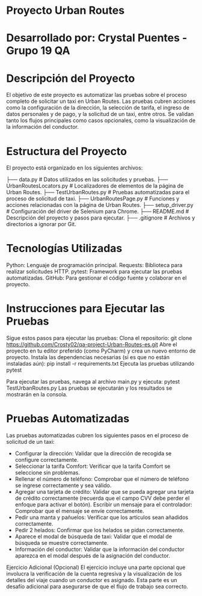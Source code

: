 # Proyecto Urban Routes
# Desarrollado por: Crystal Puentes - Grupo 19 QA

# Descripción del Proyecto
El objetivo de este proyecto es automatizar las pruebas sobre el proceso completo de solicitar un taxi en 
Urban Routes. Las pruebas cubren acciones como la configuración de la dirección, la selección de tarifa, el 
ingreso de datos personales y de pago, y la solicitud de un taxi, entre otros. Se validan tanto los flujos 
principales como casos opcionales, como la visualización de la información del conductor.

# Estructura del Proyecto
El proyecto está organizado en los siguientes archivos:

├── data.py                    # Datos utilizados en las solicitudes y pruebas.
├── UrbanRoutesLocators.py      # Localizadores de elementos de la página de Urban Routes.
├── TestUrbanRoutes.py          # Pruebas automatizadas para el proceso de solicitud de taxi.
├── UrbanRoutesPage.py          # Funciones y acciones relacionadas con la página de Urban Routes.
├── setup_driver.py             # Configuración del driver de Selenium para Chrome.
├── README.md                  # Descripción del proyecto y pasos para ejecutar.
├── .gitignore                 # Archivos y directorios a ignorar por Git.


# Tecnologías Utilizadas
Python: Lenguaje de programación principal.
Requests: Biblioteca para realizar solicitudes HTTP.
pytest: Framework para ejecutar las pruebas automatizadas.
GitHub: Para gestionar el código fuente y colaborar en el proyecto.

# Instrucciones para Ejecutar las Pruebas
Sigue estos pasos para ejecutar las pruebas:
Clona el repositorio:
git clone https://github.com/Crosty02/qa-project-Urban-Routes-es.git
Abre el proyecto en tu editor preferido (como PyCharm) y crea un nuevo entorno de proyecto.
Instala las dependencias necesarias (si es que no están instaladas aún):
pip install -r requirements.txt
Ejecuta las pruebas utilizando pytest

Para ejecutar las pruebas, navega al archivo main.py y ejecuta:
pytest TestUrbanRoutes.py
Las pruebas se ejecutarán y los resultados se mostrarán en la consola.

# Pruebas Automatizadas

Las pruebas automatizadas cubren los siguientes pasos en el proceso de solicitud de un taxi:

* Configurar la dirección: Validar que la dirección de recogida se configure correctamente.
* Seleccionar la tarifa Comfort: Verificar que la tarifa Comfort se seleccione sin problemas.
* Rellenar el número de teléfono: Comprobar que el número de teléfono se ingrese correctamente y sea válido.
* Agregar una tarjeta de crédito: Validar que se pueda agregar una tarjeta de crédito correctamente
(recuerda que el campo CVV debe perder el enfoque para activar el botón).
Escribir un mensaje para el controlador: Comprobar que el mensaje se envíe correctamente.
* Pedir una manta y pañuelos: Verificar que los artículos sean añadidos correctamente.
* Pedir 2 helados: Confirmar que los helados se pidan correctamente.
* Aparece el modal de búsqueda de taxi: Validar que el modal de búsqueda se muestre correctamente.
* Información del conductor: Validar que la información del conductor aparezca en el modal después 
de la asignación del conductor.

Ejercicio Adicional (Opcional)
El ejercicio incluye una parte opcional que involucra la verificación de la cuenta regresiva y 
la visualización de los detalles del viaje cuando un conductor es asignado.
Esta parte es un desafío adicional para asegurarse de que el flujo de trabajo sea correcto.